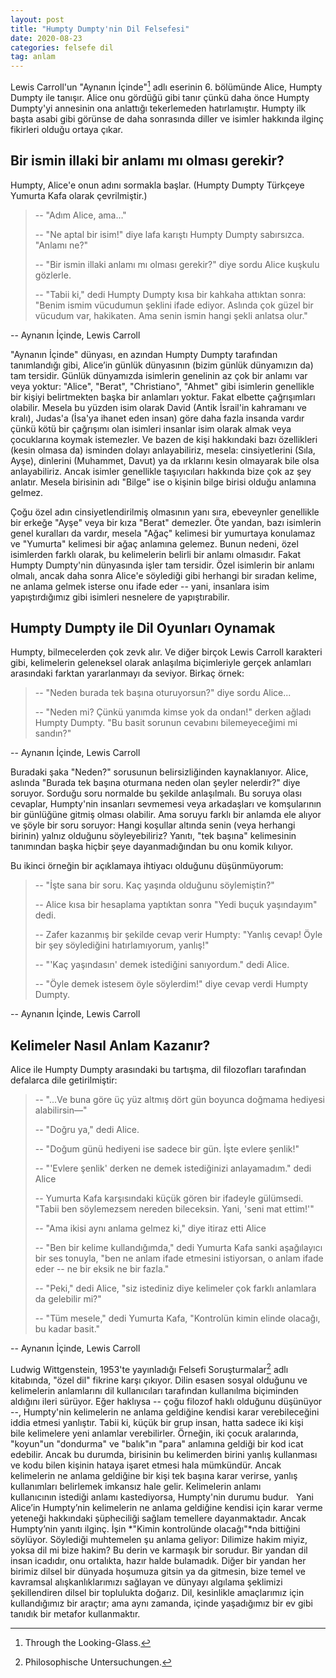 ```yaml
---
layout: post
title: "Humpty Dumpty'nin Dil Felsefesi"
date: 2020-08-23
categories: felsefe dil
tag: anlam
---
```


Lewis Carroll'un "Aynanın İçinde"[^1] adlı eserinin 6. bölümünde Alice, Humpty Dumpty ile tanışır. Alice onu gördüğü gibi tanır çünkü daha önce Humpty Dumpty'yi annesinin ona anlattığı tekerlemeden hatırlamıştır. Humpty ilk başta asabi gibi görünse de daha sonrasında diller ve isimler hakkında ilginç fikirleri olduğu ortaya çıkar.

## Bir ismin illaki bir anlamı mı olması gerekir?

Humpty, Alice'e onun adını sormakla başlar. (Humpty Dumpty Türkçeye Yumurta Kafa olarak çevrilmiştir.)
> -- "Adım Alice, ama…"
>
> -- "Ne aptal bir isim!" diye lafa karıştı Humpty Dumpty sabırsızca. "Anlamı ne?"
>
> -- "Bir ismin illaki anlamı mı olması gerekir?" diye sordu Alice kuşkulu gözlerle.
>
> -- "Tabii ki," dedi Humpty Dumpty kısa bir kahkaha attıktan sonra: "Benim ismim vücudumun şeklini ifade ediyor. Aslında çok güzel bir vücudum var, hakikaten. Ama senin ismin hangi şekli anlatsa olur."

-- Aynanın İçinde, Lewis Carroll

"Aynanın İçinde" dünyası, en azından Humpty Dumpty tarafından tanımlandığı gibi, Alice’in günlük dünyasının (bizim günlük dünyamızın da) tam tersidir. Günlük dünyamızda isimlerin genelinin az çok bir anlamı var veya yoktur: "Alice", "Berat", "Christiano", "Ahmet" gibi isimlerin genellikle bir kişiyi belirtmekten başka bir anlamları yoktur. Fakat elbette çağrışımları olabilir. Mesela bu yüzden isim olarak David (Antik İsrail'in kahramanı ve kralı), Judas'a (İsa'ya ihanet eden insan) göre daha fazla insanda vardır çünkü kötü bir çağrışımı olan isimleri insanlar isim olarak almak veya çocuklarına koymak istemezler. Ve bazen de kişi hakkındaki bazı özellikleri (kesin olmasa da) isminden dolayı anlayabiliriz, mesela: cinsiyetlerini (Sıla, Ayşe), dinlerini (Muhammet, Davut) ya da ırklarını kesin olmayarak bile olsa anlayabiliriz. Ancak isimler genellikle taşıyıcıları hakkında bize çok az şey anlatır. Mesela birisinin adı "Bilge" ise o kişinin bilge birisi olduğu anlamına gelmez.

Çoğu özel adın cinsiyetlendirilmiş olmasının yanı sıra, ebeveynler genellikle bir erkeğe "Ayşe" veya bir kıza "Berat" demezler. Öte yandan, bazı isimlerin genel kuralları da vardır, mesela "Ağaç" kelimesi bir yumurtaya konulamaz ve "Yumurta" kelimesi bir ağaç anlamına gelemez. Bunun nedeni, özel isimlerden farklı olarak, bu kelimelerin belirli bir anlamı olmasıdır. Fakat Humpty Dumpty'nin dünyasında işler tam tersidir. Özel isimlerin bir anlamı olmalı, ancak daha sonra Alice'e söylediği gibi herhangi bir sıradan kelime, ne anlama gelmek isterse onu ifade eder -- yani, insanlara isim yapıştırdığımız gibi isimleri nesnelere de yapıştırabilir.

## Humpty Dumpty ile Dil Oyunları Oynamak

Humpty, bilmecelerden çok zevk alır. Ve diğer birçok Lewis Carroll karakteri gibi, kelimelerin geleneksel olarak anlaşılma biçimleriyle gerçek anlamları arasındaki farktan yararlanmayı da seviyor. Birkaç örnek:
> -- "Neden burada tek başına oturuyorsun?" diye sordu Alice...
>
> -- "Neden mi? Çünkü yanımda kimse yok da ondan!" derken ağladı Humpty Dumpty. "Bu basit sorunun cevabını bilemeyeceğimi mi sandın?"

-- Aynanın İçinde, Lewis Carroll

Buradaki şaka "Neden?" sorusunun belirsizliğinden kaynaklanıyor. Alice, aslında "Burada tek başına oturmana neden olan şeyler nelerdir?" diye soruyor. Sorduğu soru normalde bu şekilde anlaşılmalı. Bu soruya olası cevaplar, Humpty'nin insanları sevmemesi veya arkadaşları ve komşularının bir günlüğüne gitmiş olması olabilir. Ama soruyu farklı bir anlamda ele alıyor ve şöyle bir soru soruyor: Hangi koşullar altında senin (veya herhangi birinin) yalnız olduğunu söyleyebiliriz? Yanıtı, "tek başına" kelimesinin tanımından başka hiçbir şeye dayanmadığından bu onu komik kılıyor.

Bu ikinci örneğin bir açıklamaya ihtiyacı olduğunu düşünmüyorum:
> -- "İşte sana bir soru. Kaç yaşında olduğunu söylemiştin?"
>
> -- Alice kısa bir hesaplama yaptıktan sonra "Yedi buçuk yaşındayım" dedi.
>
> -- Zafer kazanmış bir şekilde cevap verir Humpty: "Yanlış cevap! Öyle bir şey söylediğini hatırlamıyorum, yanlış!"
>
> -- "'Kaç yaşındasın' demek istediğini sanıyordum." dedi Alice.
>
> -- "Öyle demek istesem öyle söylerdim!" diye cevap verdi Humpty Dumpty.

-- Aynanın İçinde, Lewis Carroll
 
## Kelimeler Nasıl Anlam Kazanır?

Alice ile Humpty Dumpty arasındaki bu tartışma, dil filozofları tarafından defalarca dile getirilmiştir:
> -- "...Ve buna göre üç yüz altmış dört gün boyunca doğmama hediyesi alabilirsin—"
>
> -- "Doğru ya," dedi Alice.
>
> -- "Doğum günü hediyeni ise sadece bir gün. İşte evlere şenlik!"
>
> -- "'Evlere şenlik' derken ne demek istediğinizi anlayamadım." dedi Alice
>
> -- Yumurta Kafa karşısındaki küçük gören bir ifadeyle gülümsedi.
> "Tabii ben söylemezsem nereden bileceksin. Yani, 'seni mat ettim!'"
>
> -- "Ama ikisi aynı anlama gelmez ki," diye itiraz etti Alice
>
> -- "Ben bir kelime kullandığımda," dedi Yumurta Kafa sanki aşağılayıcı bir ses tonuyla, "ben ne anlam ifade etmesini istiyorsan, o anlam ifade eder -- ne bir eksik ne bir fazla."
>
> -- "Peki," dedi Alice, "siz istediniz diye kelimeler çok farklı anlamlara da gelebilir mi?"
>
> -- "Tüm mesele," dedi Yumurta Kafa, "Kontrolün kimin elinde olacağı, bu kadar basit."

-- Aynanın İçinde, Lewis Carroll

Ludwig Wittgenstein, 1953'te yayınladığı Felsefi Soruşturmalar[^2] adlı kitabında, "özel dil" fikrine karşı çıkıyor. Dilin esasen sosyal olduğunu ve kelimelerin anlamlarını dil kullanıcıları tarafından kullanılma biçiminden aldığını ileri sürüyor. Eğer haklıysa -- çoğu filozof haklı olduğunu düşünüyor --, Humpty'nin kelimelerin ne anlama geldiğine kendisi karar verebileceğini iddia etmesi yanlıştır. Tabii ki, küçük bir grup insan, hatta sadece iki kişi bile kelimelere yeni anlamlar verebilirler. Örneğin, iki çocuk aralarında, "koyun"un "dondurma" ve "balık"ın "para" anlamına geldiği bir kod icat edebilir. Ancak bu durumda, birisinin bu kelimerden birini yanlış kullanması ve kodu bilen kişinin hataya işaret etmesi hala mümkündür. Ancak kelimelerin ne anlama geldiğine bir kişi tek başına karar verirse, yanlış kullanımları belirlemek imkansız hale gelir. Kelimelerin anlamı kullanıcının istediği anlamı kastediyorsa, Humpty'nin durumu budur.
 
Yani Alice’in Humpty’nin kelimelerin ne anlama geldiğine kendisi için karar verme yeteneği hakkındaki şüpheciliği sağlam temellere dayanmaktadır. Ancak Humpty’nin yanıtı ilginç. İşin *"Kimin kontrolünde olacağı"*nda bittiğini söylüyor. Söylediği muhtemelen şu anlama geliyor: Dilimize hakim miyiz, yoksa dil mi bize hakim? Bu derin ve karmaşık bir sorudur. Bir yandan dil insan icadıdır, onu ortalıkta, hazır halde bulamadık. Diğer bir yandan her birimiz dilsel bir dünyada hoşumuza gitsin ya da gitmesin, bize temel ve kavramsal alışkanlıklarımızı sağlayan ve dünyayı algılama şeklimizi şekillendiren dilsel bir toplulukta doğarız. Dil, kesinlikle amaçlarımız için kullandığımız bir araçtır; ama aynı zamanda, içinde yaşadığımız bir ev gibi tanıdık bir metafor kullanmaktır.

[^1]: Through the Looking-Glass.
[^2]: Philosophische Untersuchungen.